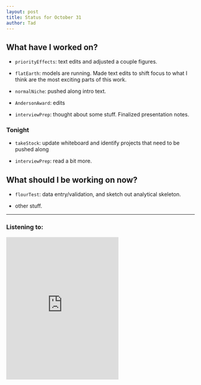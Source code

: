 ```yaml
---
layout: post 
title: Status for October 31 
author: Tad
---
```

 



## What have I worked on?
 
* `priorityEffects`: text edits and adjusted a couple figures. 

* `flatEarth`: models are running. Made text edits to shift focus to what I think are the most exciting parts of this work. 

* `normalNiche`: pushed along intro text. 

* `AndersonAward`: edits

* `interviewPrep`: thought about some stuff. Finalized presentation notes. 




 
### Tonight 
 
* `takeStock`: update whiteboard and identify projects that need to be pushed along
 

* `interviewPrep`: read a bit more. 




 
 
## What should I be working on now? 
 
* `flourTest`: data entry/validation, and sketch out analytical skeleton. 
 

* other stuff.
  





 
--- 
 
### Listening to: 
 
<iframe src='https://embed.spotify.com/?uri=spotify%3Atrack%3A7ofZgS5xDW0XodfjaXWvZG' width='300' height='380' frameborder='0' allowtransparency='true'></iframe> 
 
<i class='fa fa-code' style='color:pink'></i> 
